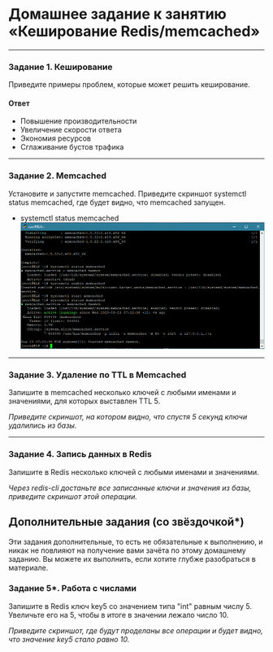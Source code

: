 # Домашнее задание к занятию «Кеширование Redis/memcached»
---
### Задание 1. Кеширование 

Приведите примеры проблем, которые может решить кеширование. 

#### Ответ
* Повышение производительности
* Увеличение скорости ответа
* Экономия ресурсов
* Сглаживание бустов трафика

---

### Задание 2. Memcached

Установите и запустите memcached.
Приведите скриншот systemctl status memcached, где будет видно, что memcached запущен.

* systemctl status memcached ![скрин](hw-11-02/2.png)
---

### Задание 3. Удаление по TTL в Memcached

Запишите в memcached несколько ключей с любыми именами и значениями, для которых выставлен TTL 5. 

*Приведите скриншот, на котором видно, что спустя 5 секунд ключи удалились из базы.*

---

### Задание 4. Запись данных в Redis

Запишите в Redis несколько ключей с любыми именами и значениями. 

*Через redis-cli достаньте все записанные ключи и значения из базы, приведите скриншот этой операции.*


## Дополнительные задания (со звёздочкой*)
Эти задания дополнительные, то есть не обязательные к выполнению, и никак не повлияют на получение вами зачёта по этому домашнему заданию. Вы можете их выполнить, если хотите глубже разобраться в материале.

### Задание 5*. Работа с числами 

Запишите в Redis ключ key5 со значением типа "int" равным числу 5. Увеличьте его на 5, чтобы в итоге в значении лежало число 10.  

*Приведите скриншот, где будут проделаны все операции и будет видно, что значение key5 стало равно 10.*
